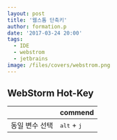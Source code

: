 ```yaml
---
layout: post
title: '웹스톰 단축키'
author: formation.p
date: '2017-03-24 20:00'
tags:
  - IDE
  - webstrom
  - jetbrains
image: /files/covers/webstrom.png
---
```


## WebStorm Hot-Key

|                          | commend                             |
|--------------------------|-------------------------------------|
|동일 변수 선택              |<kbd>alt</kbd> + <kbd>j</kbd>        |